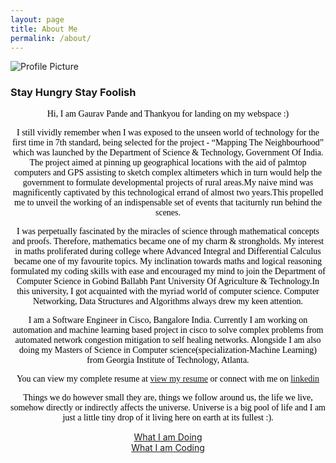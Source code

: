 ```yaml
---
layout: page
title: About Me
permalink: /about/
---
```


<img class="profile" src="{{ site.baseurl }}/assets/gaurav2.JPG" title="Profile Picture">

### Stay Hungry Stay Foolish


<div style="text-align:center"><span style="color:black; font-family:Georgia; font-size:1em;">

Hi, I am Gaurav Pande and Thankyou for landing on my webspace :)

I still vividly remember when I was exposed to the unseen world of technology for the first time in 7th standard, being selected for the project - “Mapping The Neighbourhood” which was launched by the Department of Science & Technology, Government Of India. The project aimed at pinning up geographical locations with the aid of palmtop computers and GPS assisting to sketch complex altimeters which in turn would help the government to formulate developmental projects of rural areas.My naive mind was magnificently captivated by this technological errand of almost two years.This propelled me to unveil the working of an indispensable set of events that taciturnly run behind the scenes. 

I was perpetually fascinated by the miracles of science through mathematical concepts and proofs. Therefore, mathematics became one of my charm & strongholds. My interest in maths proliferated during college where Advanced Integral and Differential Calculus became one of my favourite topics. My inclination towards maths and logical reasoning formulated my coding skills with ease and encouraged my mind to join the Department of Computer Science in Gobind Ballabh Pant University Of Agriculture & Technology.In this university, I got acquainted with the myriad world of computer science. Computer Networking, Data Structures and Algorithms always drew my keen attention.


I am a Software Engineer in Cisco, Bangalore India. Currently I am working on automation and machine learning based project in cisco to solve complex problems from automated network congestion mitigation to self healing networks. Alongside I am also doing my Masters of Science in Computer science(specialization-Machine Learning) from Georgia Institute of Technology, Atlanta. 

You can view my complete resume at <a href="https://drive.google.com/file/d/1sGxv6njX33B1VDN-gl0JFZtbaFoxyMZs/view?usp=sharing">view my resume</a> or connect with me on <a href="https://www.linkedin.com/in/gpande2/">linkedin</a>

Things we do however small they are, things we follow around us, the life we live, somehow directly or indirectly affects the universe. Universe is a big pool of life and I am just a little tiny drop of it living here on earth at its fullest :).

 </span></div>


<p align="center">
  <a href="https://photos.app.goo.gl/6zI9uzQxehwO15BZ2">What I am Doing</a>
  <br>
  <a href="https://github.com/Gaurav-Pande">What I am Coding</a>
</p>


[Gaurav pande]: http://www.gauravpande.in
[doing]: https://www.google.com
[coding]: https://github.com/Gaurav-Pande
[resume]: http://www.gauravpande.in/assets/MyCV.pdf
[linkedin]: https://www.linkedin.com/in/gpande2/
